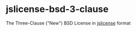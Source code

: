 jslicense-bsd-3-clause
======================

The Three-Clause ("New") BSD License in [jslicense][jslicense] format

[jslicense]: http://jslicense.org
